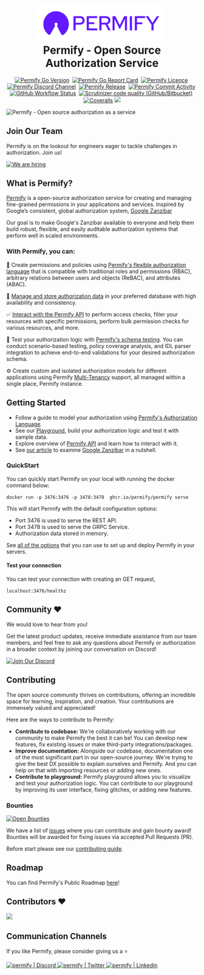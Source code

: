 
<h1 align="center">
    <img src="https://raw.githubusercontent.com/Permify/permify/master/assets/permify-logo.svg" alt="Permify logo" width="336px" /><br />
    Permify - Open Source Authorization Service
</h1>

<p align="center">
    <a href="https://github.com/Permify/permify" target="_blank"><img src="https://img.shields.io/github/go-mod/go-version/Permify/permify?logo=go" alt="Permify Go Version" /></a>&nbsp;
    <a href="https://goreportcard.com/report/github.com/Permify/permify" target="_blank"><img src="https://goreportcard.com/badge/github.com/Permify/permify?logo=go" alt="Permify Go Report Card" /></a>&nbsp;
    <a href="https://github.com/Permify/permify" target="_blank"><img src="https://img.shields.io/github/license/Permify/permify" alt="Permify Licence" /></a>&nbsp;
    <a href="https://discord.gg/n6KfzYxhPp" target="_blank"><img src="https://img.shields.io/discord/950799928047833088?logo=discord&label=discord" alt="Permify Discord Channel" /></a>&nbsp;
    <a href="https://github.com/Permify/permify/pkgs/container/permify" target="_blank"><img src="https://img.shields.io/github/v/release/permify/permify?include_prereleases" alt="Permify Release" /></a>&nbsp;
    <a href="https://img.shields.io/github/commit-activity/m/Permify/permify" target="_blank"><img src="https://img.shields.io/github/commit-activity/m/Permify/permify" alt="Permify Commit Activity" /></a>&nbsp;
    <a href="https://img.shields.io/github/actions/workflow/status/Permify/permify/release.yml" target="_blank"><img src="https://img.shields.io/github/actions/workflow/status/Permify/permify/release.yml" alt="GitHub Workflow Status" /></a>&nbsp;
    <a href="https://scrutinizer-ci.com/g/Permify/permify/?branch=master" target="_blank"><img src="https://img.shields.io/scrutinizer/quality/g/Permify/permify/master" alt="Scrutinizer code quality (GitHub/Bitbucket)" /></a>&nbsp;
    <a href='https://coveralls.io/github/Permify/permify?branch=master'><img alt="Coveralls" src="https://img.shields.io/coverallsCoverage/github/Permify/permify"></a>
    <a href="https://app.fossa.com/projects/git%2Bgithub.com%2FPermify%2Fpermify.svg?ref=badge_shield&issueType=license" alt="FOSSA Status"><img src="https://app.fossa.com/api/projects/git%2Bgithub.com%2FPermify%2Fpermify.svg?type=shield"/></a>
</p>



![Permify - Open source authorization as a service](https://github.com/Permify/permify/assets/39353278/06262e07-84ba-4a1c-b859-870344396600)

## Join Our Team

Permify is on the lookout for engineers eager to tackle challenges in authorization. Join us!

<a href="http://permify.co/company/career/" target="_blank"><img src="https://img.shields.io/badge/We%20Are%20Hiring!-blue?style=for-the-badge" alt="We are hiring" /></a>&nbsp;

## What is Permify?

[Permify](https://github.com/Permify/permify) is a open-source authorization service for creating and managing fine-grained permissions in your applications and services. Inspired by Google’s consistent, global authorization system, [Google Zanzibar](https://storage.googleapis.com/pub-tools-public-publication-data/pdf/41f08f03da59f5518802898f68730e247e23c331.pdf)

Our goal is to make Google's Zanzibar available to everyone and help them build robust, flexible, and easily auditable authorization systems that perform well in scaled environments.

### With Permify, you can:

🔮 Create permissions and policies using [Permify's flexible authorization language](https://docs.permify.co/docs/getting-started/modeling) that is compatible with traditional roles and permissions (RBAC), arbitrary relations between users and objects (ReBAC), and attributes (ABAC).

🔐 [Manage and store authorization data](https://docs.permify.co/docs/getting-started/sync-data) in your preferred database with high availability and consistency.

✅ [Interact with the Permify API](https://docs.permify.co/docs/getting-started/enforcement) to perform access checks, filter your resources with specific permissions, perform bulk permission checks for various resources, and more.

🧪 Test your authorization logic with [Permify's schema testing](https://docs.permify.co/docs/getting-started/testing). You can conduct scenario-based testing, policy coverage analysis, and IDL parser integration to achieve end-to-end validations for your desired authorization schema.

⚙️ Create custom and isolated authorization models for different applications using Permify [Multi-Tenancy](https://docs.permify.co/docs/use-cases/multi-tenancy) support, all managed within a single place, Permify instance.

## Getting Started 

- Follow a guide to model your authorization using [Permify's Authorization Language].
- See our [Playground], build your authorization logic and test it with sample data.
- Explore overview of [Permify API] and learn how to interact with it.
- See [our article] to examine [Google Zanzibar](https://storage.googleapis.com/pub-tools-public-publication-data/pdf/41f08f03da59f5518802898f68730e247e23c331.pdf) in a nutshell.

[Permify's Authorization Language]: https://docs.permify.co/docs/getting-started/modeling
[playground]: https://play.permify.co/
[Permify API]: https://docs.permify.co/docs/api-overview
[our article]: https://permify.co/post/google-zanzibar-in-a-nutshell

### QuickStart

You can quickly start Permify on your local with running the docker command below:

```shell
docker run -p 3476:3476 -p 3478:3478  ghcr.io/permify/permify serve
```

This will start Permify with the default configuration options: 
* Port 3476 is used to serve the REST API.
* Port 3478 is used to serve the GRPC Service.
* Authorization data stored in memory.

See [all of the options] that you can use to set up and deploy Permify in your servers.

[all of the options]: https://docs.permify.co/docs/installation

#### Test your connection

You can test your connection with creating an GET request,

```shell
localhost:3476/healthz
```

## Community ♥️

We would love to hear from you!

Get the latest product updates, receive immediate assistance from our team members, and feel free to ask any questions about Permify or authorization in a broader context by joining our conversation on Discord!

<a href="https://discord.gg/n6KfzYxhPp" target="_blank"><img src="https://img.shields.io/badge/Join%20Our%20Discord!-blueviolet?style=for-the-badge" alt="Join Our Discord" /></a>&nbsp;

## Contributing

The open source community thrives on contributions, offering an incredible space for learning, inspiration, and creation. Your contributions are immensely valued and appreciated!

Here are the ways to contribute to Permify:

* **Contribute to codebase:** We're collaboratively working with our community to make Permify the best it can be! You can develop new features, fix existing issues or make third-party integrations/packages. 
* **Improve documentation:** Alongside our codebase, documentation one of the most significant part in our open-source journey. We're trying to give the best DX possible to explain ourselves and Permify. And you can help on that with importing resources or adding new ones.
* **Contribute to playground:** Permify playground allows you to visualize and test your authorization logic. You can contribute to our playground by improving its user interface, fixing glitches, or adding new features.

### Bounties 
[![Open Bounties](https://img.shields.io/endpoint?url=https%3A%2F%2Fconsole.algora.io%2Fapi%2Fshields%2Fpermify%2Fbounties%3Fstatus%3Dopen&style=for-the-badge)](https://console.algora.io/org/permify/bounties?status=open)

We have a list of [issues](https://github.com/Permify/permify/labels/%F0%9F%92%8E%20Bounty) where you can contribute and gain bounty award! Bounties will be awarded for fixing issues via accepted Pull Requests (PR).

Before start please see our [contributing guide](https://github.com/Permify/permify/blob/master/CONTRIBUTING.md).

## Roadmap

You can find Permify's Public Roadmap [here](https://github.com/orgs/Permify/projects/1)!

## Contributors ♥️

<a href="https://github.com/permify/Permify/graphs/contributors">
  <img src="https://contrib.rocks/image?repo=permify/Permify&anon=1" />
</a>

## Communication Channels

If you like Permify, please consider giving us a :star:

<p align="left">
<a href="https://discord.gg/n6KfzYxhPp">
 <img height="70px" width="70px" alt="permify | Discord" src="https://user-images.githubusercontent.com/39353278/187209316-3d01a799-c51b-4eaa-8f52-168047078a14.png" />
</a>
<a href="https://twitter.com/GetPermify">
  <img height="70px" width="70px" alt="permify | Twitter" src="https://user-images.githubusercontent.com/39353278/187209323-23f14261-d406-420d-80eb-1aa707a71043.png"/>
</a>
<a href="https://www.linkedin.com/company/permifyco">
  <img height="70px" width="70px" alt="permify | Linkedin" src="https://user-images.githubusercontent.com/39353278/187209321-03293a24-6f63-4321-b362-b0fc89fdd879.png" />
</a>
</p>
